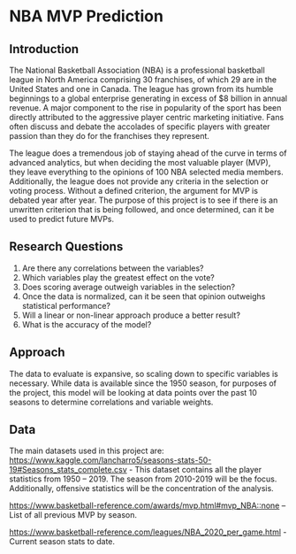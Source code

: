 # NBA MVP Prediction

## Introduction
The National Basketball Association (NBA) is a professional basketball league in North America comprising 30 franchises, of which 29 are in the United States and one in Canada. The league has grown from its humble beginnings to a global enterprise generating in excess of $8 billion in annual revenue. A major component to the rise in popularity of the sport has been directly attributed to the aggressive player centric marketing initiative. Fans often discuss and debate the accolades of specific players with greater passion than they do for the franchises they represent. 

The league does a tremendous job of staying ahead of the curve in terms of advanced analytics, but when deciding the most valuable player (MVP), they leave everything to the opinions of 100 NBA selected media members. Additionally, the league does not provide any criteria in the selection or voting process. Without a defined criterion, the argument for MVP is debated year after year. The purpose of this project is to see if there is an unwritten criterion that is being followed, and once determined, can it be used to predict future MVPs.

## Research Questions
1.	Are there any correlations between the variables?
2.	Which variables play the greatest effect on the vote?
3.	Does scoring average outweigh variables in the selection?
4.	Once the data is normalized, can it be seen that opinion outweighs statistical performance?
5.	Will a linear or non-linear approach produce a better result?
6.	What is the accuracy of the model? 

## Approach
The data to evaluate is expansive, so scaling down to specific variables is necessary. While data is available since the 1950 season, for purposes of the project, this model will be looking at data points over the past 10 seasons to determine correlations and variable weights.

## Data
The main datasets used in this project are: 
https://www.kaggle.com/lancharro5/seasons-stats-50-19#Seasons_stats_complete.csv - This dataset contains all the player statistics from 1950 – 2019. The season from 2010-2019 will be the focus. Additionally, offensive statistics will be the concentration of the analysis.

https://www.basketball-reference.com/awards/mvp.html#mvp_NBA::none – List of all previous MVP by season.

https://www.basketball-reference.com/leagues/NBA_2020_per_game.html - Current season stats to date.
